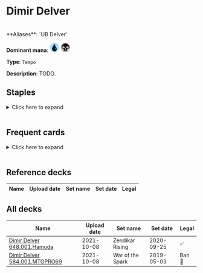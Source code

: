 <!-- This page is automatically generated by Myr: do not update it manually. Changes directly applied here will be lost. -->
# Dimir Delver
<br/>
**Aliases**: `UB Delver`

**Dominant mana**: <img src="../resources/images/mana/U.png" width="25"/> <img src="../resources/images/mana/B.png" width="25"/>

**Type**: `Tempo`

**Description**: TODO.

## **Staples**

<details>
  <summary>Click here to expand</summary>
<a href="https://scryfall.com/card/war/41/augur-of-bolas"><img src="https://c1.scryfall.com/file/scryfall-cards/normal/front/d/1/d19fbfe6-69bb-452a-be3c-b9c625e23193.jpg?1557576145" width="300"/></a>
<a href="https://scryfall.com/card/c21/115/brainstorm"><img src="https://c1.scryfall.com/file/scryfall-cards/normal/front/0/3/0359f212-9564-41a9-870b-d2c57455a695.jpg?1617910233" width="300"/></a>
<a href="https://scryfall.com/card/mh2/267/counterspell"><img src="https://c1.scryfall.com/file/scryfall-cards/normal/front/1/9/1920dae4-fb92-4f19-ae4b-eb3276b8dac7.jpg?1622389067" width="300"/></a>
<a href="https://scryfall.com/card/isd/51/delver-of-secrets-insectile-aberration"><img src="https://c1.scryfall.com/file/scryfall-cards/normal/front/1/1/11bf83bb-c95b-4b4f-9a56-ce7a1816307a.jpg?1562826346" width="300"/></a>
<a href="https://scryfall.com/card/bfz/76/dispel"><img src="https://c1.scryfall.com/file/scryfall-cards/normal/front/b/c/bceab6b3-6b64-4964-a501-ce806a6c13ad.jpg?1562939587" width="300"/></a>
<a href="https://scryfall.com/card/dst/41/echoing-decay"><img src="https://c1.scryfall.com/file/scryfall-cards/normal/front/f/8/f8e688e7-8350-4b78-bd49-a6ffdedad556.jpg?1562640566" width="300"/></a>
<a href="https://scryfall.com/card/uma/102/gurmag-angler"><img src="https://c1.scryfall.com/file/scryfall-cards/normal/front/c/e/cedd44eb-f381-46e1-bcb0-88416b4ce33d.jpg?1547516928" width="300"/></a>
<a href="https://scryfall.com/card/cmr/84/preordain"><img src="https://c1.scryfall.com/file/scryfall-cards/normal/front/1/4/1453f92e-df2d-4789-aa1b-a5b5c51567d4.jpg?1608909344" width="300"/></a>
<a href="https://scryfall.com/card/gvl/53/snuff-out"><img src="https://c1.scryfall.com/file/scryfall-cards/normal/front/7/5/75bbe89f-09af-494e-b58e-271f64bde4b5.jpg?1562922833" width="300"/></a>
</details><br/>

## **Frequent cards**

<details>
  <summary>Click here to expand</summary>
<a href="https://scryfall.com/card/mm3/150/agony-warp"><img src="https://c1.scryfall.com/file/scryfall-cards/normal/front/c/6/c6bc51eb-4ed8-433f-aee5-4aee31f6ad50.jpg?1593814096" width="300"/></a>
<a href="https://scryfall.com/card/cmr/112/cast-down"><img src="https://c1.scryfall.com/file/scryfall-cards/normal/front/2/1/21c8426e-476a-45e4-b3a9-841da54d966c.jpg?1608909602" width="300"/></a>
<a href="https://scryfall.com/card/ema/44/daze"><img src="https://c1.scryfall.com/file/scryfall-cards/normal/front/f/0/f05e9a3e-8a35-4687-85cb-e31b3927a5e2.jpg?1580013916" width="300"/></a>
<a href="https://scryfall.com/card/c19/84/echoing-truth"><img src="https://c1.scryfall.com/file/scryfall-cards/normal/front/5/5/55cd75bc-5ec7-45b2-9231-85a321ecd786.jpg?1568003983" width="300"/></a>
<a href="https://scryfall.com/card/jmp/152/exclude"><img src="https://c1.scryfall.com/file/scryfall-cards/normal/front/1/4/1455f59e-f487-4195-ab25-8fc7695903e4.jpg?1600724914" width="300"/></a>
<a href="https://scryfall.com/card/uma/55/foil"><img src="https://c1.scryfall.com/file/scryfall-cards/normal/front/e/8/e8b39fd6-9240-4f76-b12c-e7d9aa88f061.jpg?1547516254" width="300"/></a>
<a href="https://scryfall.com/card/nph/35/gitaxian-probe"><img src="https://c1.scryfall.com/file/scryfall-cards/normal/front/9/9/995486ce-58bb-4753-a812-0ca73ef1a235.jpg?1562880052" width="300"/></a>
<a href="https://scryfall.com/card/jvc/27/gush"><img src="https://c1.scryfall.com/file/scryfall-cards/normal/front/d/4/d4a3a921-3b7f-474c-b8c3-67a1a6ba5cc1.jpg?1562378488" width="300"/></a>
<a href="https://scryfall.com/card/c21/125/ponder"><img src="https://c1.scryfall.com/file/scryfall-cards/normal/front/9/c/9cee2eb1-f60e-4626-ba4a-b543142ca950.jpg?1617910474" width="300"/></a>
<a href="https://scryfall.com/card/xln/81/spell-pierce"><img src="https://c1.scryfall.com/file/scryfall-cards/normal/front/6/b/6bf4dfc0-c58b-4535-b660-54ceaa6e0217.jpg?1562557054" width="300"/></a>
<a href="https://scryfall.com/card/dka/51/stormbound-geist"><img src="https://c1.scryfall.com/file/scryfall-cards/normal/front/0/4/040eddb0-fca2-41eb-ab07-c48d49385973.jpg?1562896034" width="300"/></a>
<a href="https://scryfall.com/card/iko/100/suffocating-fumes"><img src="https://c1.scryfall.com/file/scryfall-cards/normal/front/6/6/66b562e4-35df-4aee-848d-ceb4204bbe58.jpg?1591226972" width="300"/></a>
<a href="https://scryfall.com/card/cmr/154/thorn-of-the-black-rose"><img src="https://c1.scryfall.com/file/scryfall-cards/normal/front/2/b/2b7538ad-cc41-4229-8a39-c1db21f2899a.jpg?1608909988" width="300"/></a>
</details><br/>

## **Reference decks**

| Name | Upload date | Set name | Set date | Legal |
| -----| ----------- | -------- | -------- | ----- |


## **All decks**

| Name | Upload date | Set name | Set date | Legal |
| -----| ----------- | -------- | -------- | ----- |
| [Dimir Delver 648.001.Hamuda](https://www.mtggoldfish.com/deck/4351124) | 2021-10-08 | Zendikar Rising | 2020-09-25 | ✅ |
| [Dimir Delver 584.001.MTGPRO69](https://www.mtggoldfish.com/deck/4351058) | 2021-10-08 | War of the Spark | 2019-05-03 | Ban 🔨 |


